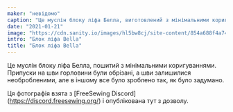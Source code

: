 ```yaml
---
maker: "невідомо"
caption: "Це муслін блоку ліфа Белла, виготовлений з мінімальними коригуваннями"
date: "2021-01-21"
image: "https://cdn.sanity.io/images/hl5bw8cj/site-content/854a688f4a7447de0b44f8371dbb2d3e0fdce9ea-1488x1680.jpg"
intro: "Блок ліфа Bella"
title: "Блок ліфа Bella"
---
```



Це муслін блоку ліфа Белла, пошитий з мінімальними коригуваннями. Припуски на шви горловини були обрізані, а шви залишилися необробленими, але в іншому все було зроблено так, як було задумано.

<Note>

Ця фотографія взята з [FreeSewing Discord] (https://discord.freesewing.org/) і опублікована тут з дозволу.

</Note>

